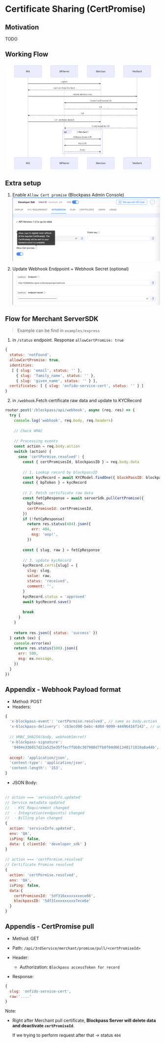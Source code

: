 # Certificate Sharing (CertPromise)

## Motivation

TODO

## Working Flow

![flow](./cp-flow-simple.svg)

## Extra setup

1. Enable `Allow Cert promise` (Blockpass Admin Console)
   ![allow-cp](./Console-Enable-AllowCertPromise.png)

2. Update Webhook Endppoint + Webhook Secret (optional)
   ![enable-webhook](./Console-Enable-Webhook.png)

## Flow for Merchant ServerSDK

> Example can be find in `examples/express`

1. in `/status` endpoint. Response `allowCertPromise: true`

```javascript
{
  status: 'notFound',
  allowCertPromise: true,
  identities:
   [ { slug: 'email', status: '' },
     { slug: 'family_name', status: '' },
     { slug: 'given_name', status: '' } ],
  certificates: [ { slug: 'onfido-service-cert', status: '' } ]
}
```

2. in `/webhook`.Fetch certificate raw data and update to KYCRecord

```javascript
router.post('/blockpass/api/webhook', async (req, res) => {
  try {
    console.log('webhook', req.body, req.headers)

    // Check HMAC

    // Processing events
    const action = req.body.action
    switch (action) {
      case 'certPormise.resolved': {
        const { certPromisesId, blockpassID } = req.body.data

        // 1. Lookup record by blockpassID
        const kycRecord = await KYCModel.findOne({ blockPassID: blockpassID })
        const { bpToken } = kycRecord

        // 2. Fetch certificate raw data
        const fetCpResponse = await serverSdk.pullCertPromise({
          bpToken,
          certPromiseId: certPromisesId,
        })
        if (!fetCpResponse)
          return res.status(404).json({
            err: 404,
            msg: 'oop!',
          })

        const { slug, raw } = fetCpResponse

        // 3. update kycRecord
        kycRecord.certs[slug] = {
          slug: slug,
          value: raw,
          status: 'received',
          comment: '',
        }
        kycRecord.status = 'approved'
        await kycRecord.save()

        break
      }
    }

    return res.json({ status: 'success' })
  } catch (ex) {
    console.error(ex)
    return res.status(500).json({
      err: 500,
      msg: ex.message,
    })
  }
})
```

## Appendix - Webhook Payload format

- Method: POST
- Headers:

```javascript
{
  'x-blockpass-event': 'certPormise.resolved', // same as body.action
  'x-blockpass-delivery': 'cb3ecd90-bebc-4d04-9099-44496416f142', // uuid for this delivery

  // HMAC_SHA256(body, webhookSecret)
  'x-blockpass-signature':
   '0404e336017d22a525e35ffecffbb8c307980d7fb0f04d661348171010a8a44b',

  accept: 'application/json',
  'content-type': 'application/json',
  'content-length': '153',
}
```

- JSON Body:

```javascript

// action === 'serviceInfo.updated'
// Service metadata updated
//  - KYC Requirement changed
//  - Integration(endpoints) changed
//  - Billing plan changed
{
  action: 'serviceInfo.updated',
  env: 'QA',
  isPing: false,
  data: { clientId: 'developer_sdk' }
}

// action === 'certPormise.resolved'
// Certificate Promise resolved
{
  action: 'certPormise.resolved',
  env: 'QA',
  isPing: false,
  data:{
    certPromisesId: '5df316xxxxxxxece66',
    blockpassID: '5df31xxxxxxxxx7ece6e'
  }
}
```

## Appendis - CertPromise pull

- Method: GET
- Path: `/api/3rdService/merchant/promise/pull/<certPromiseId>`
- Header:

  - Authorization: `Blockpass accessToken for record`

- Response:

```javascript
{
  slug: 'onfido-service-cert',
  raw:'....'
}
```

Note:

- Right after Merchant pull certificate, **Blockpass Server will delete data and deactivate `certPromiseId`**.

  If we trying to perform request after that -> status `404`
